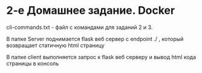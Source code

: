 <h1>2-е Домашнее задание. Docker</h1>
<p>cli-commands.txt - файл с командами для заданий 2 и 3.
<p>В папке Server поднимается flask веб сервер с endpoint ./ , который возвращает статичную html страницу
<p>В папке client выполняется запрос к flask веб серверу и вывод html кода страницы в консоль